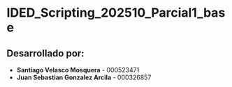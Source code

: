 # IDED_Scripting_202510_Parcial1_base

## Desarrollado por:

- **Santiago Velasco Mosquera** - 000523471
- **Juan Sebastian Gonzalez Arcila** - 000326857

